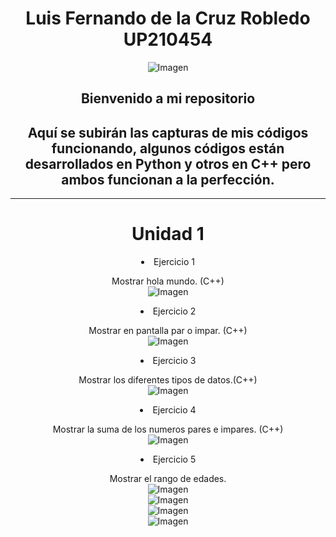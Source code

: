 <center>  

# Luis Fernando de la Cruz Robledo UP210454  
![Imagen](https://github.com/UP210454/UP210454_CPP/blob/main/Imagenes/gif.gif)  
<h2>Bienvenido a mi repositorio</h2>  
<h2>Aquí se subirán las capturas de mis códigos funcionando, algunos códigos están desarrollados en Python y otros en C++ pero ambos funcionan a la perfección.</h2>    

___

# Unidad 1  
<li>Ejercicio 1  

Mostrar hola mundo. (C++)  
![Imagen](https://github.com/UP210454/UP210454_CPP/blob/main/Imagenes/U1E1.png)

<li>Ejercicio 2  

Mostrar en pantalla par o impar. (C++)  
![Imagen](https://github.com/UP210454/UP210454_CPP/blob/main/Imagenes/U1E2.PNG)

<li>Ejercicio 3  

Mostrar los diferentes tipos de datos.(C++)  
![Imagen](https://github.com/UP210454/UP210454_CPP/blob/main/Imagenes/U1E3.PNG) 

<li>Ejercicio 4  

Mostrar la suma de los numeros pares e impares. (C++)  
![Imagen](https://github.com/UP210454/UP210454_CPP/blob/main/Imagenes/U1E4.PNG)  

<li>Ejercicio 5  

Mostrar el rango de edades.  
![Imagen](https://github.com/UP210454/UP210454_CPP/blob/main/Imagenes/U1E5_1.PNG)  
![Imagen](https://github.com/UP210454/UP210454_CPP/blob/main/Imagenes/U1E5_2.PNG)  
![Imagen](https://github.com/UP210454/UP210454_CPP/blob/main/Imagenes/U1E5_3.PNG)  
![Imagen](https://github.com/UP210454/UP210454_CPP/blob/main/Imagenes/U1E5_4.PNG)   
  

